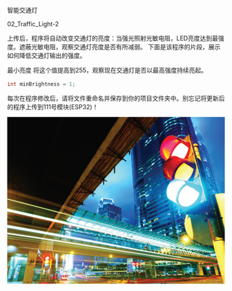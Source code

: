 智能交通灯

02_Traffic_Light-2

上传后，程序将自动改变交通灯的亮度：当强光照射光敏电阻，LED亮度达到最强度。遮蔽光敏电阻，观察交通灯亮度是否有所减弱。
下面是该程序的片段，展示如何降低交通灯输出的强度。

最小亮度
将这个值提高到255，观察现在交通灯是否以最高强度持续亮起。

```c
int minBrightness = 1;
```

每次在程序修改后，请将文件重命名并保存到你的项目文件夹中。别忘记将更新后的程序上传到111号模块(ESP32)！

![](057p1.png)